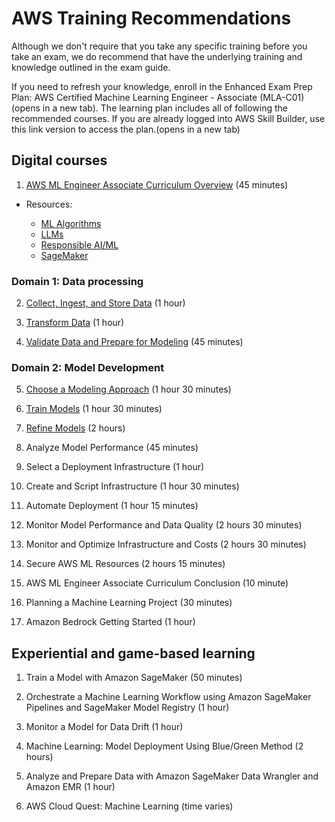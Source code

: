 # AWS Training Recommendations

Although we don't require that you take any specific training before you take an exam, we do recommend that have the underlying training and knowledge outlined in the exam guide.

If you need to refresh your knowledge, enroll in the Enhanced Exam Prep Plan: AWS Certified Machine Learning Engineer - Associate (MLA-C01)(opens in a new tab).  The learning plan includes all of following the recommended courses. If you are already logged into AWS Skill Builder, use this link version to access the plan.(opens in a new tab)

## Digital courses

1. [AWS ML Engineer Associate Curriculum Overview](https://explore.skillbuilder.aws/learn/course/20380/play/134462/aws-ml-engineer-associate-curriculum-overview) (45 minutes)

* Resources:  

   - [ML Algorithms](https://aws.amazon.com/compare/the-difference-between-machine-learning-supervised-and-unsupervised/)
   - [LLMs](https://aws.amazon.com/what-is/large-language-model/)
   - [Responsible AI/ML](https://aws.amazon.com/machine-learning/responsible-ai/)
   - [SageMaker](https://docs.aws.amazon.com/sagemaker/)


### Domain 1: Data processing


2. [Collect, Ingest, and Store Data](https://explore.skillbuilder.aws/learn/course/internal/view/elearning/19562/aws-ml-engineer-associate-11-collect-ingest-and-store-data) (1 hour)

3. [Transform Data](https://explore.skillbuilder.aws/learn/course/internal/view/elearning/19564/aws-ml-engineer-associate-12-transform-data) (1 hour)

4. [Validate Data and Prepare for Modeling](https://explore.skillbuilder.aws/learn/course/internal/view/elearning/19563/aws-ml-engineer-associate-13-validate-data-and-prepare-for-modeling) (45 minutes)

### Domain 2: Model Development

5. [Choose a Modeling Approach](https://explore.skillbuilder.aws/learn/course/internal/view/elearning/19651/aws-ml-engineer-associate-21-choose-a-modeling-approach) (1 hour 30 minutes)

6. [Train Models](https://explore.skillbuilder.aws/learn/course/internal/view/elearning/19696/aws-ml-engineer-associate-22-train-models) (1 hour 30 minutes)

7. [Refine Models](https://explore.skillbuilder.aws/learn/course/internal/view/elearning/19678/aws-ml-engineer-associate-23-refine-models) (2 hours)

8. Analyze Model Performance (45 minutes)

9.  Select a Deployment Infrastructure (1 hour)

10. Create and Script Infrastructure (1 hour 30 minutes)

11. Automate Deployment (1 hour 15 minutes)

12. Monitor Model Performance and Data Quality (2 hours 30 minutes)

13. Monitor and Optimize Infrastructure and Costs (2 hours 30 minutes)

14. Secure AWS ML Resources (2 hours 15 minutes)

15. AWS ML Engineer Associate Curriculum Conclusion (10 minute)

16. Planning a Machine Learning Project (30 minutes)

17. Amazon Bedrock Getting Started (1 hour)

## Experiential and game-based learning

1. Train a Model with Amazon SageMaker (50 minutes)

2. Orchestrate a Machine Learning Workflow using Amazon SageMaker Pipelines and SageMaker Model Registry (1 hour)

3. Monitor a Model for Data Drift (1 hour)

4. Machine Learning: Model Deployment Using Blue/Green Method (2 hours)

5. Analyze and Prepare Data with Amazon SageMaker Data Wrangler and Amazon EMR (1 hour)

6. AWS Cloud Quest: Machine Learning (time varies)